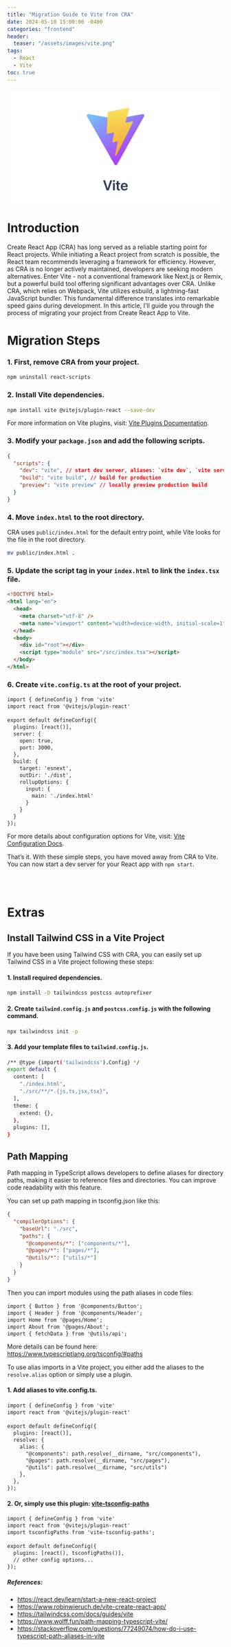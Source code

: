 ```yaml
---
title: "Migration Guide to Vite from CRA"
date: 2024-05-10 15:00:00 -0400
categories: "frontend"
header:
  teaser: "/assets/images/vite.png"
tags:
  - React
  - Vite
toc: true
---
```


![vite](/assets/images/vite.png)

# Introduction

Create React App (CRA) has long served as a reliable starting point for React projects. While initiating a React project from scratch is possible, the React team recommends leveraging a framework for efficiency. However, as CRA is no longer actively maintained, developers are seeking modern alternatives. Enter Vite - not a conventional framework like Next.js or Remix, but a powerful build tool offering significant advantages over CRA. Unlike CRA, which relies on Webpack, Vite utilizes esbuild, a lightning-fast JavaScript bundler. This fundamental difference translates into remarkable speed gains during development. In this article, I'll guide you through the process of migrating your project from Create React App to Vite.

# Migration Steps

### 1. First, remove CRA from your project.
  ```bash
  npm uninstall react-scripts
  ```

### 2. Install Vite dependencies.
```bash
npm install vite @vitejs/plugin-react --save-dev
```

For more information on Vite plugins, visit: [Vite Plugins Documentation](https://main.vitejs.dev/plugins/).

### 3. Modify your `package.json` and add the following scripts.
```json
{
  "scripts": {
    "dev": "vite", // start dev server, aliases: `vite dev`, `vite serve`
    "build": "vite build", // build for production
    "preview": "vite preview" // locally preview production build
  }
}
```

### 4. Move `index.html` to the root directory.
CRA uses `public/index.html` for the default entry point, while Vite looks for the file in the root directory. 
```bash
mv public/index.html .
```

### 5. Update the script tag in your `index.html` to link the `index.tsx` file.
```html
<!DOCTYPE html>
<html lang="en">
  <head>
    <meta charset="utf-8" />
    <meta name="viewport" content="width=device-width, initial-scale=1" />
  </head>
  <body>
    <div id="root"></div>
    <script type="module" src="/src/index.tsx"></script>
  </body>
</html>
```

### 6. Create `vite.config.ts` at the root of your project.
```tsx
import { defineConfig } from 'vite'
import react from '@vitejs/plugin-react'

export default defineConfig({
  plugins: [react()],
  server: {    
    open: true,
    port: 3000,
  },
  build: {
    target: 'esnext',
    outDir: './dist',
    rollupOptions: {
      input: {
        main: './index.html'
      }
    }
  }
});
```
For more details about configuration options for Vite, visit: [Vite Configuration Docs](https://vitejs.dev/config/).

That’s it. With these simple steps, you have moved away from CRA to Vite. You can now start a dev server for your React app with `npm start`.


<br><br>
# Extras

## Install Tailwind CSS in a Vite Project
If you have been using Tailwind CSS with CRA, you can easily set up Tailwind CSS in a Vite project following these steps:

#### 1. Install required dependencies.
```bash
npm install -D tailwindcss postcss autoprefixer
```

#### 2. Create `tailwind.config.js` and `postcss.config.js` with the following command.
```bash
npx tailwindcss init -p
```

#### 3. Add your template files to `tailwind.config.js`.
```bash
/** @type {import('tailwindcss').Config} */
export default {
  content: [
    "./index.html",
    "./src/**/*.{js,ts,jsx,tsx}",
  ],
  theme: {
    extend: {},
  },
  plugins: [],
}
```

## Path Mapping

Path mapping in TypeScript allows developers to define aliases for directory paths, making it easier to reference files and directories. You can improve code readability with this feature. 

You can set up path mapping in tsconfig.json like this:

```json
{
  "compilerOptions": {
    "baseUrl": "./src",
    "paths": {
      "@components/*": ["components/*"],
      "@pages/*": ["pages/*"],
      "@utils/*": ["utils/*"]
    }
  }
} 
```

Then you can import modules using the path aliases in code files:

```tsx
import { Button } from '@components/Button';
import { Header } from '@components/Header';
import Home from '@pages/Home';
import About from '@pages/About';
import { fetchData } from '@utils/api';
```

More details can be found here: <https://www.typescriptlang.org/tsconfig/#paths>

To use alias imports in a Vite project, you either add the aliases to the `resolve.alias` option or simply use a plugin.

#### 1. Add aliases to vite.config.ts.
```tsx
import { defineConfig } from 'vite'
import react from '@vitejs/plugin-react'

export default defineConfig({
  plugins: [react()],
  resolve: {
    alias: {
      "@components": path.resolve(__dirname, "src/components"),
      "@pages": path.resolve(__dirname, "src/pages"),
      "@utils": path.resolve(__dirname, "src/utils")
    },
  },
});
```

#### 2. Or, simply use this plugin: [vite-tsconfig-paths](https://www.npmjs.com/package/vite-tsconfig-paths)
```tsx
import { defineConfig } from 'vite'
import react from '@vitejs/plugin-react'
import tsconfigPaths from 'vite-tsconfig-paths';

export default defineConfig({
  plugins: [react(), tsconfigPaths()],
  // other config options...
});
```


##### References:
- <https://react.dev/learn/start-a-new-react-project>
- <https://www.robinwieruch.de/vite-create-react-app/>
- <https://tailwindcss.com/docs/guides/vite>
- <https://www.wolff.fun/path-mapping-typescript-vite/>
- <https://stackoverflow.com/questions/77249074/how-do-i-use-typescript-path-aliases-in-vite>